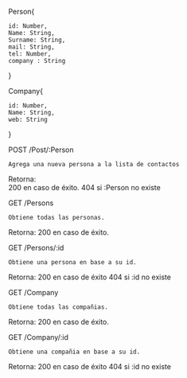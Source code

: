 Person{
 
	id: Number,
	Name: String,
	Surname: String,
	mail: String,
	tel: Number,
	company : String
}


Company{

	id: Number,
	Name: String,
	web: String
}


POST    /Post/:Person

	Agrega una nueva persona a la lista de contactos

Retorna:         
		200 en caso de éxito.
		404 si :Person no existe	
		
GET	/Persons

	Obtiene todas las personas.

Retorna:
		200 en caso de éxito.

GET	/Persons/:id

	
	Obtiene una persona en base a su id.

Retorna:
		200 en caso de éxito
		404 si :id no existe	
		

GET	/Company

	Obtiene todas las compañias.

Retorna:
		200 en caso de éxito.


GET	/Company/:id

	
	Obtiene una compañia en base a su id.

Retorna:
		200 en caso de éxito
		404 si :id no existe	


